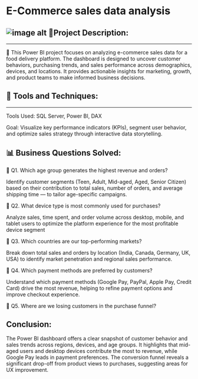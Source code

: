 # E-Commerce sales data analysis
![image alt](www)
📌Project Description:
----------------------------------
-----------------------------------
🍔 This Power BI project focuses on analyzing e-commerce sales data for a food delivery platform. The dashboard is designed to uncover customer behaviors, purchasing trends, and sales performance across demographics, devices, and locations. It provides actionable insights for marketing, growth, and product teams to make informed business decisions. 

📌 Tools and Techniques:
-------------------------------
-------------------------------
Tools Used: SQL Server, Power BI, DAX

Goal: Visualize key performance indicators (KPIs), segment user behavior, and optimize sales strategy through interactive data storytelling.

📊 Business Questions Solved:
----------------------------------
🔹 Q1. Which age group generates the highest revenue and orders?

Identify customer segments (Teen, Adult, Mid-aged, Aged, Senior Citizen) based on their contribution to total sales, number of orders, and average shipping time — to tailor age-specific campaigns.

🔹 Q2. What device type is most commonly used for purchases?

Analyze sales, time spent, and order volume across desktop, mobile, and tablet users to optimize the platform experience for the most profitable device segment

🔹 Q3. Which countries are our top-performing markets?

Break down total sales and orders by location (India, Canada, Germany, UK, USA) to identify market penetration and regional sales performance.

🔹 Q4. Which payment methods are preferred by customers?

Understand which payment methods (Google Pay, PayPal, Apple Pay, Credit Card) drive the most revenue, helping to refine payment options and improve checkout experience.

🔹 Q5. Where are we losing customers in the purchase funnel?

 Conclusion:
----------------------------------
The Power BI dashboard offers a clear snapshot of customer behavior and sales trends across regions, devices, and age groups. It highlights that mid-aged users and desktop devices contribute the most to revenue, while Google Pay leads in payment preferences. The conversion funnel reveals a significant drop-off from product views to purchases, suggesting areas for UX improvement.
